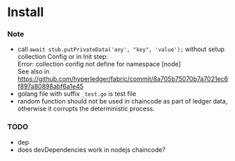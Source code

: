 

# Install


### Note
- call `await stub.putPrivateData('any', "key", 'value');` without setup collection Config or in Init step:  
Error: collection config not define for namespace [node]  
See also in https://github.com/hyperledger/fabric/commit/8a705b75070b7a7021ec6f897a80898abf6a1e45
- golang file with suffix `_test.go` is test file
- random function should not be used in chaincode as part of ledger data, otherwise it corrupts the deterministic process. 

### TODO
- dep 
- does devDependencies work in nodejs chaincode?
